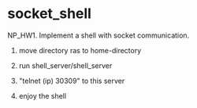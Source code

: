 # socket_shell
NP_HW1. Implement a shell with socket communication.

1. move directory ras to home-directory

2. run shell_server/shell_server

3. "telnet (ip) 30309" to this server

4. enjoy the shell
